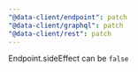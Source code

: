 ```yaml
---
"@data-client/endpoint": patch
"@data-client/graphql": patch
"@data-client/rest": patch
---
```


Endpoint.sideEffect can be `false`
